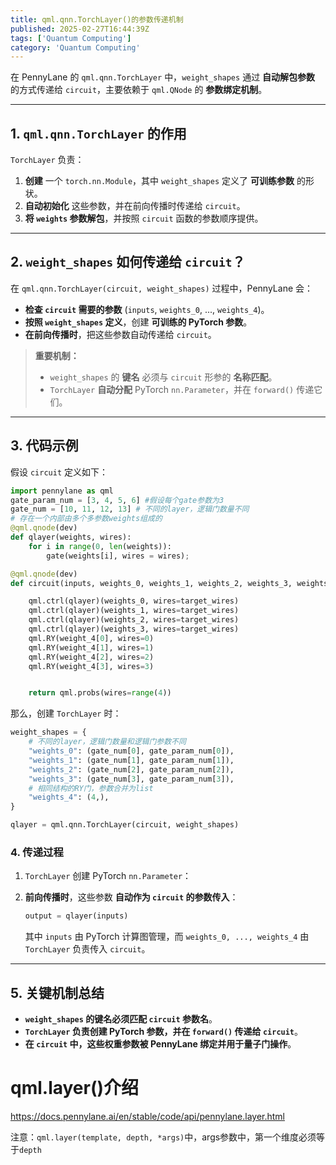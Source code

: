 ```yaml
---
title: qml.qnn.TorchLayer()的参数传递机制
published: 2025-02-27T16:44:39Z
tags: ['Quantum Computing']
category: 'Quantum Computing'
---
```


在 PennyLane 的 `qml.qnn.TorchLayer` 中，`weight_shapes` 通过 **自动解包参数** 的方式传递给 `circuit`，主要依赖于 `qml.QNode` 的 **参数绑定机制**。  

---

## **1. `qml.qnn.TorchLayer` 的作用**
`TorchLayer` 负责：
1. **创建** 一个 `torch.nn.Module`，其中 `weight_shapes` 定义了 **可训练参数** 的形状。
2. **自动初始化** 这些参数，并在前向传播时传递给 `circuit`。
3. **将 `weights` 参数解包**，并按照 `circuit` 函数的参数顺序提供。

---

## **2. `weight_shapes` 如何传递给 `circuit`？**
在 `qml.qnn.TorchLayer(circuit, weight_shapes)` 过程中，PennyLane 会：
- **检查 `circuit` 需要的参数** (`inputs`, `weights_0`, ..., `weights_4`)。
- **按照 `weight_shapes` 定义**，创建 **可训练的 PyTorch 参数**。
- **在前向传播时**，把这些参数自动传递给 `circuit`。

> **重要机制：**
> - `weight_shapes` 的 **键名** 必须与 `circuit` 形参的 **名称匹配**。
> - `TorchLayer` **自动分配** PyTorch `nn.Parameter`，并在 `forward()` 传递它们。

---

## **3. 代码示例**
假设 `circuit` 定义如下：
```python
import pennylane as qml
gate_param_num = [3, 4, 5, 6] #假设每个gate参数为3
gate_num = [10, 11, 12, 13] # 不同的layer，逻辑门数量不同
# 存在一个内部由多个多参数weights组成的
@qml.qnode(dev)
def qlayer(weights, wires):
    for i in range(0, len(weights)):
        gate(weights[i], wires = wires);

@qml.qnode(dev)
def circuit(inputs, weights_0, weights_1, weights_2, weights_3, weights_4):

    qml.ctrl(qlayer)(weights_0, wires=target_wires)
    qml.ctrl(qlayer)(weights_1, wires=target_wires)
    qml.ctrl(qlayer)(weights_2, wires=target_wires)
    qml.ctrl(qlayer)(weights_3, wires=target_wires)
    qml.RY(weight_4[0], wires=0)
    qml.RY(weight_4[1], wires=1)
    qml.RY(weight_4[2], wires=2)
    qml.RY(weight_4[3], wires=3)


    return qml.probs(wires=range(4))
```

那么，创建 `TorchLayer` 时：
```python
weight_shapes = {
    # 不同的layer，逻辑门数量和逻辑门参数不同
    "weights_0": (gate_num[0], gate_param_num[0]),
    "weights_1": (gate_num[1], gate_param_num[1]),
    "weights_2": (gate_num[2], gate_param_num[2]),
    "weights_3": (gate_num[3], gate_param_num[3]),
    # 相同结构的RY门，参数合并为list
    "weights_4": (4,),
}

qlayer = qml.qnn.TorchLayer(circuit, weight_shapes)
```
### **4. 传递过程**
1. `TorchLayer` 创建 PyTorch `nn.Parameter`：

2. **前向传播时**，这些参数 **自动作为 `circuit` 的参数传入**：
   ```python
   output = qlayer(inputs)
   ```
   其中 `inputs` 由 PyTorch 计算图管理，而 `weights_0, ..., weights_4` 由 `TorchLayer` 负责传入 `circuit`。

---

## **5. 关键机制总结**
- **`weight_shapes` 的键名必须匹配 `circuit` 参数名**。
- **`TorchLayer` 负责创建 PyTorch 参数，并在 `forward()` 传递给 `circuit`**。
- **在 `circuit` 中，这些权重参数被 PennyLane 绑定并用于量子门操作**。


# qml.layer()介绍

https://docs.pennylane.ai/en/stable/code/api/pennylane.layer.html

注意：`qml.layer(template, depth, *args)`中，args参数中，第一个维度必须等于`depth`